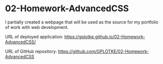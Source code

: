 # 02-Homework-AdvancedCSS

I partially created a webpage that will be used as the source for my portfolio of work with web development. 

URL of deployed application:
https://gplotke.github.io/02-Homework-AdvancedCSS/


URL of GitHub repository:
https://github.com/GPLOTKE/02-Homework-AdvancedCSS

